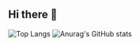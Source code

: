 ## Hi there 👋
   	  
<!--
**mouradden/mouradden** is a ✨ _special_ ✨ repository because its `README.md` (this file) appears on your GitHub profile.

Here are some ideas to get you started:
 
- 🔭 I’m currently working on ...
- 🌱 I’m currently learning ...
- 👯 I’m looking to collaborate on ...
- 🤔 I’m looking for help with ...
- 💬 Ask me about ...
- 📫 How to reach me: ...
- 😄 Pronouns: ...
- ⚡ Fun fact: ...
-->
![Top Langs](https://github-readme-stats.vercel.app/api/top-langs/?username=mouradden&hide_progress=true)
![Anurag's GitHub stats](https://github-readme-stats.vercel.app/api?username=mouradden&show_icons=true&theme=radical)
